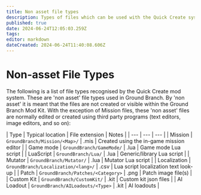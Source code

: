```yaml
---
title: Non asset file types
description: Types of files which can be used with the Quick Create system
published: true
date: 2024-06-24T12:05:03.259Z
tags: 
editor: markdown
dateCreated: 2024-06-24T11:40:08.606Z
---
```


# Non-asset File Types

The following is a list of file types recognised by the Quick Create mod system. These are 'non asset' file types used in Ground Branch. By 'non asset' it is meant that the files are not created or visible within the Ground Branch Mod Kit. With the exception of Mission files, these 'non asset' files are normally edited or created using third party programs (text editors, image editors, and so on):

| Type | Typical location | File extension | Notes |
| --- | --- | --- |
| Mission | `GroundBranch/Mission/<Map>/` | .mis | Created using the in-game mission editor |
| Game mode | `GroundBranch/GameMode/` | .lua | Game mode Lua script |
| LuaScript | `GroundBranch/Lua/` | .lua | Generic/library Lua script |
|	Mutator | `GroundBranch/Mutator/` | .lua | Mutator Lua script |
| Localization | `GroundBranch/Localization/<lang>/` | .csv | Lua script localization text look-up |
| Patch | `GroundBranch/Patches/<Category>` | .png | Patch image file(s) |
| Custom Kit | `GroundBranch/CustomKit/` | .kit | Custom kit json files |
| AI Loadout | `GroundBranch/AILoadouts/<Type>` | .kit | AI loadouts |

